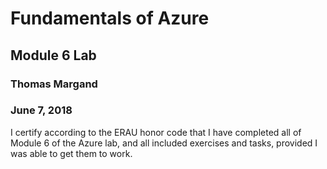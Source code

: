 # Fundamentals of Azure
## Module 6 Lab
### Thomas Margand
### June 7, 2018


I certify according to the ERAU honor code that I have completed all of Module 6 of the Azure lab,
and all included exercises and tasks, provided I was able to get them to work.
